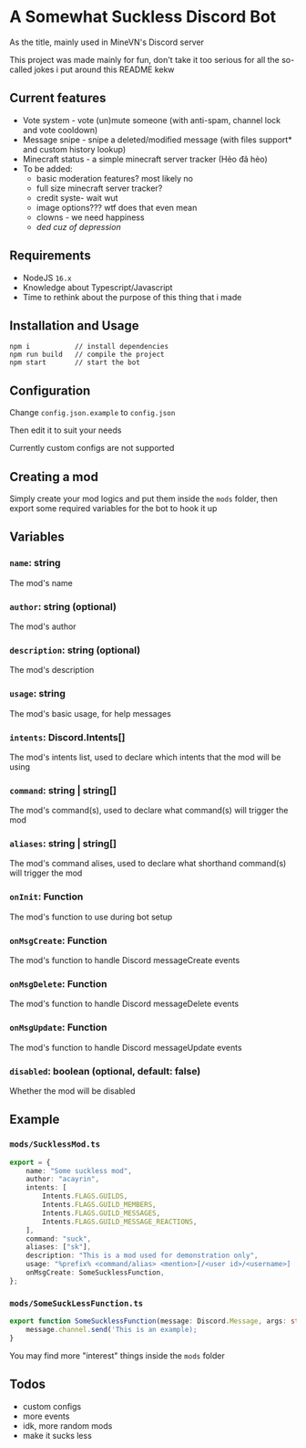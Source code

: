 # A Somewhat Suckless Discord Bot

As the title, mainly used in MineVN's Discord server

This project was made mainly for fun, don't take it too serious for all the so-called jokes i put around this README kekw

## Current features

-   Vote system - vote (un)mute someone (with anti-spam, channel lock and vote cooldown)
-   Message snipe - snipe a deleted/modified message (with files support\* and custom history lookup)
-   Minecraft status - a simple minecraft server tracker (Hẻo đã hẻo)
-   To be added:
    -   basic moderation features? most likely no
    -   full size minecraft server tracker?
    -   credit syste- wait wut
    -   image options??? wtf does that even mean
    -   clowns - we need happiness
    -   _ded cuz of depression_

## Requirements

-   NodeJS `16.x`
-   Knowledge about Typescript/Javascript
-   Time to rethink about the purpose of this thing that i made

## Installation and Usage

```
npm i           // install dependencies
npm run build   // compile the project
npm start       // start the bot
```

## Configuration

Change `config.json.example` to `config.json`

Then edit it to suit your needs

Currently custom configs are not supported

## Creating a mod

Simply create your mod logics and put them inside the `mods` folder, then export some required variables for the bot to hook it up

## Variables

### `name`: string

The mod's name

### `author`: string (optional)

The mod's author

### `description`: string (optional)

The mod's description

### `usage`: string

The mod's basic usage, for help messages

### `intents`: Discord.Intents[]

The mod's intents list, used to declare which intents that the mod will be using

### `command`: string | string[]

The mod's command(s), used to declare what command(s) will trigger the mod

### `aliases`: string | string[]

The mod's command alises, used to declare what shorthand command(s) will trigger the mod

### `onInit`: Function

The mod's function to use during bot setup

### `onMsgCreate`: Function

The mod's function to handle Discord messageCreate events

### `onMsgDelete`: Function

The mod's function to handle Discord messageDelete events

### `onMsgUpdate`: Function

The mod's function to handle Discord messageUpdate events

### `disabled`: boolean (optional, default: false)

Whether the mod will be disabled

## Example

### `mods/SucklessMod.ts`

```ts
export = {
    name: "Some suckless mod",
    author: "acayrin",
    intents: [
        Intents.FLAGS.GUILDS,
        Intents.FLAGS.GUILD_MEMBERS,
        Intents.FLAGS.GUILD_MESSAGES,
        Intents.FLAGS.GUILD_MESSAGE_REACTIONS,
    ],
    command: "suck",
    aliases: ["sk"],
    description: "This is a mod used for demonstration only",
    usage: "%prefix% <command/alias> <mention>[/<user id>/<username>] [args]",
    onMsgCreate: SomeSucklessFunction,
};
```

### `mods/SomeSuckLessFunction.ts`

```ts
export function SomeSucklessFunction(message: Discord.Message, args: string[], bot: Bot) {
    message.channel.send('This is an example);
}
```

You may find more "interest" things inside the `mods` folder

## Todos

-   custom configs
-   more events
-   idk, more random mods
-   make it sucks less
